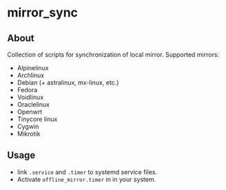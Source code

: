 mirror_sync
===========

## About
Collection of scripts for synchronization of local mirror.
Supported mirrors:
* Alpinelinux
* Archlinux
* Debian (+ astralinux, mx-linux, etc.)
* Fedora
* Voidlinux
* Oraclelinux
* Openwrt
* Tinycore linux
* Cygwin
* Mikrotik

## Usage
* link `.service` and `.timer` to systemd service files.
* Activate `offline_mirror.timer` in in your system.